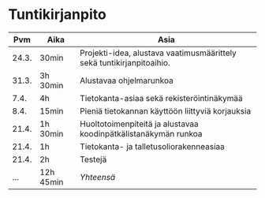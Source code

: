 # Tuntikirjanpito

Pvm   | Aika      | Asia
------|-----------|-----
24.3. | 30min     | Projekti-idea, alustava vaatimusmäärittely sekä tuntikirjanpitoaihio.
31.3. | 3h 30min  | Alustavaa ohjelmarunkoa
7.4.  | 4h        | Tietokanta-asiaa sekä rekisteröintinäkymää
8.4.  | 15min     | Pieniä tietokannan käyttöön liittyviä korjauksia
21.4. | 1h 30min  | Huoltotoimenpiteitä ja alustavaa koodinpätkälistanäkymän runkoa
21.4. | 1h        | Tietokanta- ja talletusoliorakenneasiaa
21.4. | 2h        | Testejä
…     | 12h 45min | *Yhteensä*
